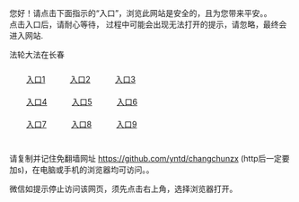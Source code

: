您好！请点击下面指示的“入口”，浏览此网站是安全的，且为您带来平安。。 <br/>
点击入口后，请耐心等待， 过程中可能会出现无法打开的提示，请忽略，最终会进入网站. </br>

法轮大法在长春<br/>
<div style="padding:10px"><a style="margin:20px" target="_blank" href="https://d11oqicd5zvfh4.cloudfront.net/2Qpsp?zelyncd" id="ccLink1" rel="nofollow">入口1</a> <a target="_blank" style="margin:20px" href="https://d3uxfs5ad80j9l.cloudfront.net/2Qpsp?wxekjdwb" id="ccLink2" rel="nofollow">入口2</a> <a style="margin:20px" target="_blank" href="https://d2hbf8wihk6zel.cloudfront.net/2Qpsp?egxcgsoa" id="ccLink3" rel="nofollow">入口3</a></div>

<div style="padding:10px" ><a style="margin:20px" target="_blank" href="https://d11oqicd5zvfh4.cloudfront.net/2Qpsp?zelyncd" id="ccLink4" rel="nofollow">入口4</a> <a style="margin:20px" href="https://d3uxfs5ad80j9l.cloudfront.net/2Qpsp?wxekjdwb" target="_blank" id="ccLink5" rel="nofollow">入口5</a> <a style="margin:20px" href="https://d2hbf8wihk6zel.cloudfront.net/2Qpsp?egxcgsoa" target="_blank" id="ccLink6" rel="nofollow">入口6</a></div>

<div style="padding:10px"><a style="margin:20px" target="_blank" href="https://d11oqicd5zvfh4.cloudfront.net/2Qpsp?zelyncd" id="ccLink7" rel="nofollow">入口7</a> <a style="margin:20px" href="https://d3uxfs5ad80j9l.cloudfront.net/2Qpsp?wxekjdwb" target="_blank" id="ccLink8" rel="nofollow">入口8</a> <a style="margin:20px" target="_blank" href="https://d2hbf8wihk6zel.cloudfront.net/2Qpsp?egxcgsoa" id="ccLink9" rel="nofollow">入口9</a></div>

<br/>



请复制并记住免翻墙网址 https://github.com/yntd/changchunzx (http后一定要加s)，在电脑或手机的浏览器均可访问。。<br/>

微信如提示停止访问该网页，须先点击右上角，选择浏览器打开。
